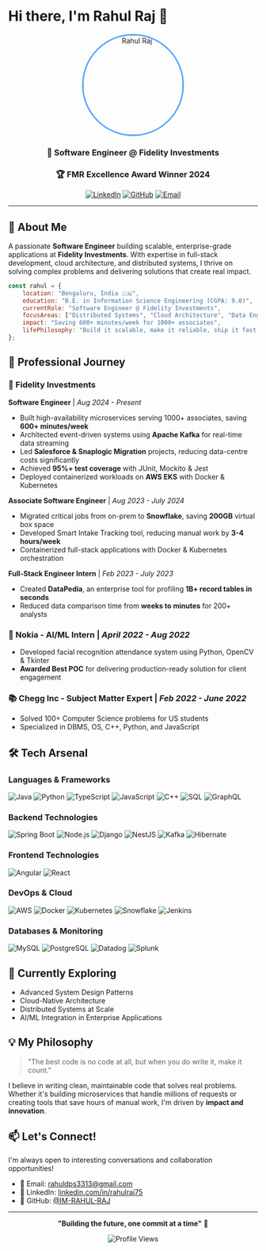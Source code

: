 # Hi there, I'm Rahul Raj 👋

<div align="center">
  
<img src="https://drive.google.com/file/d/1ackEimybmWqM4rFPTtAt6o_vtgT25skn/view?usp=sharing" alt="Rahul Raj" width="200" style="border-radius: 50%; border: 3px solid #58a6ff;"/>

### 💼 Software Engineer @ Fidelity Investments

### 🏆 FMR Excellence Award Winner 2024

[![LinkedIn](https://img.shields.io/badge/LinkedIn-0077B5?style=for-the-badge&logo=linkedin&logoColor=white)](https://linkedin.com/in/rahulraj75)
[![GitHub](https://img.shields.io/badge/GitHub-100000?style=for-the-badge&logo=github&logoColor=white)](https://github.com/IM-RAHUL-RAJ)
[![Email](https://img.shields.io/badge/Email-D14836?style=for-the-badge&logo=gmail&logoColor=white)](mailto:rahuldps3313@gmail.com)

</div>

---

## 🚀 About Me

A passionate **Software Engineer** building scalable, enterprise-grade applications at **Fidelity Investments**. With expertise in full-stack development, cloud architecture, and distributed systems, I thrive on solving complex problems and delivering solutions that create real impact.

```javascript
const rahul = {
    location: "Bengaluru, India 🇮🇳",
    education: "B.E. in Information Science Engineering (CGPA: 9.0)",
    currentRole: "Software Engineer @ Fidelity Investments",
    focusAreas: ["Distributed Systems", "Cloud Architecture", "Data Engineering"],
    impact: "Saving 600+ minutes/week for 1000+ associates",
    lifePhilosophy: "Build it scalable, make it reliable, ship it fast ⚡"
};
```

## 💼 Professional Journey

### 🏦 Fidelity Investments
**Software Engineer** | *Aug 2024 - Present*
- Built high-availability microservices serving 1000+ associates, saving **600+ minutes/week**
- Architected event-driven systems using **Apache Kafka** for real-time data streaming
- Led **Salesforce & Snaplogic Migration** projects, reducing data-centre costs significantly
- Achieved **95%+ test coverage** with JUnit, Mockito & Jest
- Deployed containerized workloads on **AWS EKS** with Docker & Kubernetes

**Associate Software Engineer** | *Aug 2023 - July 2024*
- Migrated critical jobs from on-prem to **Snowflake**, saving **200GB** virtual box space
- Developed Smart Intake Tracking tool, reducing manual work by **3-4 hours/week**
- Containerized full-stack applications with Docker & Kubernetes orchestration

**Full-Stack Engineer Intern** | *Feb 2023 - July 2023*
- Created **DataPedia**, an enterprise tool for profiling **1B+ record tables in seconds**
- Reduced data comparison time from **weeks to minutes** for 200+ analysts

### 🤖 Nokia - AI/ML Intern | *April 2022 - Aug 2022*
- Developed facial recognition attendance system using Python, OpenCV & Tkinter
- **Awarded Best POC** for delivering production-ready solution for client engagement

### 📚 Chegg Inc - Subject Matter Expert | *Feb 2022 - June 2022*
- Solved 100+ Computer Science problems for US students
- Specialized in DBMS, OS, C++, Python, and JavaScript

## 🛠️ Tech Arsenal

### Languages & Frameworks
![Java](https://img.shields.io/badge/Java-ED8B00?style=flat-square&logo=openjdk&logoColor=white)
![Python](https://img.shields.io/badge/Python-3776AB?style=flat-square&logo=python&logoColor=white)
![TypeScript](https://img.shields.io/badge/TypeScript-007ACC?style=flat-square&logo=typescript&logoColor=white)
![JavaScript](https://img.shields.io/badge/JavaScript-F7DF1E?style=flat-square&logo=javascript&logoColor=black)
![C++](https://img.shields.io/badge/C++-00599C?style=flat-square&logo=cplusplus&logoColor=white)
![SQL](https://img.shields.io/badge/SQL-4479A1?style=flat-square&logo=postgresql&logoColor=white)
![GraphQL](https://img.shields.io/badge/GraphQL-E10098?style=flat-square&logo=graphql&logoColor=white)

### Backend Technologies
![Spring Boot](https://img.shields.io/badge/Spring_Boot-6DB33F?style=flat-square&logo=spring-boot&logoColor=white)
![Node.js](https://img.shields.io/badge/Node.js-339933?style=flat-square&logo=nodedotjs&logoColor=white)
![Django](https://img.shields.io/badge/Django-092E20?style=flat-square&logo=django&logoColor=white)
![NestJS](https://img.shields.io/badge/NestJS-E0234E?style=flat-square&logo=nestjs&logoColor=white)
![Kafka](https://img.shields.io/badge/Apache_Kafka-231F20?style=flat-square&logo=apache-kafka&logoColor=white)
![Hibernate](https://img.shields.io/badge/Hibernate-59666C?style=flat-square&logo=hibernate&logoColor=white)

### Frontend Technologies
![Angular](https://img.shields.io/badge/Angular-DD0031?style=flat-square&logo=angular&logoColor=white)
![React](https://img.shields.io/badge/React-20232A?style=flat-square&logo=react&logoColor=61DAFB)

### DevOps & Cloud
![AWS](https://img.shields.io/badge/AWS-232F3E?style=flat-square&logo=amazon-aws&logoColor=white)
![Docker](https://img.shields.io/badge/Docker-2496ED?style=flat-square&logo=docker&logoColor=white)
![Kubernetes](https://img.shields.io/badge/Kubernetes-326CE5?style=flat-square&logo=kubernetes&logoColor=white)
![Snowflake](https://img.shields.io/badge/Snowflake-29B5E8?style=flat-square&logo=snowflake&logoColor=white)
![Jenkins](https://img.shields.io/badge/Jenkins-D24939?style=flat-square&logo=jenkins&logoColor=white)

### Databases & Monitoring
![MySQL](https://img.shields.io/badge/MySQL-4479A1?style=flat-square&logo=mysql&logoColor=white)
![PostgreSQL](https://img.shields.io/badge/PostgreSQL-316192?style=flat-square&logo=postgresql&logoColor=white)
![Datadog](https://img.shields.io/badge/Datadog-632CA6?style=flat-square&logo=datadog&logoColor=white)
![Splunk](https://img.shields.io/badge/Splunk-000000?style=flat-square&logo=splunk&logoColor=white)

## 🌱 Currently Exploring

- Advanced System Design Patterns
- Cloud-Native Architecture
- Distributed Systems at Scale
- AI/ML Integration in Enterprise Applications

## 💡 My Philosophy

> "The best code is no code at all, but when you do write it, make it count."

I believe in writing clean, maintainable code that solves real problems. Whether it's building microservices that handle millions of requests or creating tools that save hours of manual work, I'm driven by **impact and innovation**.

## 📫 Let's Connect!

I'm always open to interesting conversations and collaboration opportunities!

- 📧 Email: rahuldps3313@gmail.com
- 💼 LinkedIn: [linkedin.com/in/rahulraj75](https://linkedin.com/in/rahulraj75)
- 🐙 GitHub: [@IM-RAHUL-RAJ](https://github.com/IM-RAHUL-RAJ)

---

<div align="center">

**"Building the future, one commit at a time"** 🚀

![Profile Views](https://komarev.com/ghpvc/?username=IM-RAHUL-RAJ&color=blueviolet&style=flat-square)

</div>
